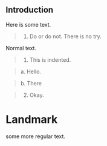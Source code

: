 Introduction
------------

Here is some text.

> 1. Do or do not. There is no try.

Normal text.

> 1. This is indented.

> a. Hello.

> b. There

> 2. Okay.

Landmark
========

some more regular text.




